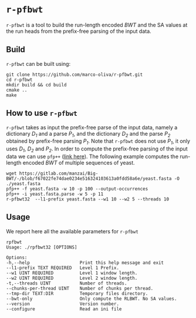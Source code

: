 # `r-pfbwt`

`r-pfbwt` is a tool to build the run-length encoded *BWT* and the SA values at the run heads from the prefix-free 
parsing of the input data.

## Build
`r-pfbwt` can be built using: 

```shell
git clone https://github.com/marco-oliva/r-pfbwt.git
cd r-pfbwt
mkdir build && cd build
cmake ..
make 
```
 
## How to use `r-pfbwt`
`r-pfbwt` takes as input the prefix-free parse of the input data, namely a dictionary *D<sub>1</sub>* and a parse *P<sub>1</sub>*, and 
the dictionary *D<sub>2</sub>* and the parse *P<sub>2</sub>* obtained by prefix-free parsing *P<sub>1</sub>*. Note that `r-pfbwt` does not use *P<sub>1</sub>*,
it only uses *D<sub>1</sub>*, *D<sub>2</sub>* and *P<sub>2</sub>*. In order to compute the prefix-free parsing of the input data we can use `pfp++`
([link here](https://github.com/marco-oliva/pfp.git)). The following example computes the run-length encoded *BWT* of multiple
sequences of yeast.

```shell
wget https://gitlab.com/manzai/Big-BWT/-/blob/f67022fe74dae0234e516324103613a0fdd58a6e/yeast.fasta -O ./yeast.fasta
pfp++ -f yeast.fasta -w 10 -p 100 --output-occurrences 
pfp++ -i yeast.fasta.parse -w 5 -p 11 
r-pfbwt32  --l1-prefix yeast.fasta --w1 10 --w2 5 --threads 10
```


## Usage
We report here all the available parameters for `r-pfbwt`

```shell
rpfbwt
Usage: ./rpfbwt32 [OPTIONS]

Options:
-h,--help                   Print this help message and exit
--l1-prefix TEXT REQUIRED   Level 1 Prefix.
--w1 UINT REQUIRED          Level 1 window length.
--w2 UINT REQUIRED          Level 2 window length.
-t,--threads UINT           Number of threads.
--chunks-per-thread UINT    Number of chunks per thread.
--tmp-dir TEXT:DIR          Temporary files directory.
--bwt-only                  Only compute the RLBWT. No SA values.
--version                   Version number.
--configure                 Read an ini file
```